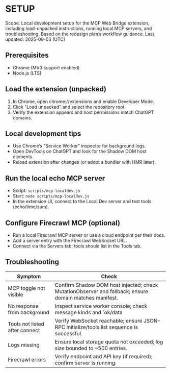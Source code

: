 # SETUP

Scope: Local development setup for the MCP Web Bridge extension, including load-unpacked instructions, running local MCP servers, and troubleshooting. Based on the redesign plan’s workflow guidance.
Last updated: 2025-09-03 (UTC)

## Prerequisites

- Chrome (MV3 support enabled)
- Node.js (LTS)

## Load the extension (unpacked)

1) In Chrome, open chrome://extensions and enable Developer Mode.
2) Click "Load unpacked" and select the repository root.
3) Verify the extension appears and host permissions match ChatGPT domains.

## Local development tips

- Use Chrome’s "Service Worker" inspector for background logs.
- Open DevTools on ChatGPT and look for the Shadow DOM host elements.
- Reload extension after changes (or adopt a bundler with HMR later).

## Run the local echo MCP server

- Script: `scripts/mcp-localdev.js`
- Start: `node scripts/mcp-localdev.js`
- In the extension UI, connect to the Local Dev server and test tools (echo/time/sum).

## Configure Firecrawl MCP (optional)

- Run a local Firecrawl MCP server or use a cloud endpoint per their docs.
- Add a server entry with the Firecrawl WebSocket URL.
- Connect via the Servers tab; tools should list in the Tools tab.

## Troubleshooting

| Symptom | Check |
| --- | --- |
| MCP toggle not visible | Confirm Shadow DOM host injected; check MutationObserver and fallback; ensure domain matches manifest. |
| No response from background | Inspect service worker console; check message kinds and `ok/data|error` schema. |
| Tools not listed after connect | Verify WebSocket reachable; ensure JSON-RPC initialize/tools list sequence is successful. |
| Logs missing | Ensure local storage quota not exceeded; log size bounded to ~500 entries. |
| Firecrawl errors | Verify endpoint and API key (if required); confirm server is running. |
